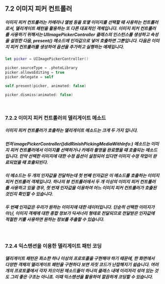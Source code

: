 ## 7.2 이미지 피커 컨트롤러

##### 이미지 피커 컨트롤러는 카메라나 앨범 등을 토앻 이미지를 선택할 때 사용하는 컨트롤러로서, 델리게이트 패턴을 활용하는 또 다른 대표적인 객체입니다. 이미지 피커 컨트롤러를 사용하기 위해서는 UIImagePickerController 클래스의 인스턴스를 생성하고 속성을 설정한 다음, present() 메소드에 인자값으로 넣어 호출하면 그뿐입니다. 다음은 이미지 피커 컨트롤러를 생성하여 옵션을 추가하고 실행하는 예제입니다.
```Swift
let picker = UIImagePickerController()

picker.sourceType = .photoLibrary
picker.allowsEditing = true
picker.delegate = self

self.present(picker, animated: false)

picker.dismiss(animated: false)
```

<Br>

### 7.2.2 이미지 피커 컨트롤러의 델리게이트 메소드
##### 이미지 피커 컨트롤러가 호출하는 델리게이트 메소드는 크게 두 가지 입니다.
##### 먼저 imagePickerController()didRinishPickingMediaWithInfo:) 메소드는 이미지 피커 컨트롤러에서 이미지를 선택하거나 카메라 촬영을 완료했을 때 호출되는 메소드입니다. 만약 선택한 이미지에 대한 수정 옵션이 설정되어 있다면 이미지 수정 작업이 완료되었을 때 호출되빈다. 

##### 이 메소드는 두 개의 인자값을 전달하는데 첫 번째 인자값은 이 메소드를 호출하는 이미지 피커 컨트롤러 객체입니다. 하나의 뷰 컨트롤러에서 두 개 이상의 이미지 피커 컨트롤러를 사용하고 있을 경우, 첫 번재 인자값을 이용하여 어느 이미지 피커 컨트롤러가 호출된 것인지 확인할 수 있습니다. 

##### 두 번째 인자값은 우리가 원하는 이미지에 대한 데이터입니다. 단순히 선택한 이미지가 아닌, 이미지 객체에 대한 종합 정보가 딕셔너리 형태로 전달되므로 전달받은 인자값에 적절한 키를 사용하면 원하는 정보를 추출할 수 있습니다.

<br>

### 7.2.4 익스텐션을 이용한 델리게이트 패턴 코딩
##### 델리게이트 패턴은 최소한 하나 이상의 프로토콜을 구현해야 하기 때문에, 한 화면에서 다양한 객체의 델리게이트 패턴을 구현하다 보면 자칫 코드가 난잡해지기 쉽습니다. 여러 개의 프로토콜에서 각자 저으이된 메소드들이 하나의 클래스 내에 이리저리 섞여 있는 것도 그리 좋은 구조는 아니죠. 이때 익스텐션을 활용하여 깔끔하게 코딩할 수 있습니다.